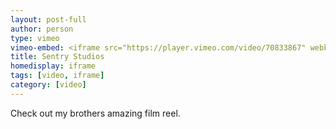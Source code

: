 ```yaml
---
layout: post-full
author: person
type: vimeo
vimeo-embed: <iframe src="https://player.vimeo.com/video/70833867" webkitallowfullscreen mozallowfullscreen allowfullscreen></iframe>
title: Sentry Studios
homedisplay: iframe
tags: [video, iframe]
category: [video]
---
```

Check out my brothers amazing film reel.